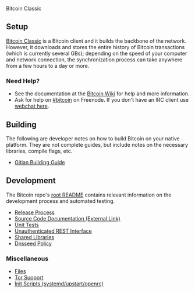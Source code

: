Bitcoin Classic

Setup
---------------------
[Bitcoin Classic](https://bitcoinclassic.com/) is a Bitcoin client and it builds the backbone of the network. However, it downloads and stores the entire history of Bitcoin transactions (which is currently several GBs); depending on the speed of your computer and network connection, the synchronization process can take anywhere from a few hours to a day or more.

### Need Help?

* See the documentation at the [Bitcoin Wiki](https://bitcoinfactswiki.github.io/)
for help and more information.
* Ask for help on [#bitcoin](http://webchat.freenode.net?channels=bitcoin) on Freenode. If you don't have an IRC client use [webchat here](http://webchat.freenode.net?channels=bitcoin).

Building
---------------------
The following are developer notes on how to build Bitcoin on your native platform. They are not complete guides, but include notes on the necessary libraries, compile flags, etc.

- [Gitian Building Guide](gitian-building.md)

Development
---------------------
The Bitcoin repo's [root README](/README.md) contains relevant information on the development process and automated testing.

- [Release Process](release-process.md)
- [Source Code Documentation (External Link)](https://dev.visucore.com/bitcoin/doxygen/)
- [Unit Tests](unit-tests.md)
- [Unauthenticated REST Interface](REST-interface.md)
- [Shared Libraries](shared-libraries.md)
- [Dnsseed Policy](dnsseed-policy.md)

### Miscellaneous
- [Files](files.md)
- [Tor Support](tor.md)
- [Init Scripts (systemd/upstart/openrc)](init.md)
